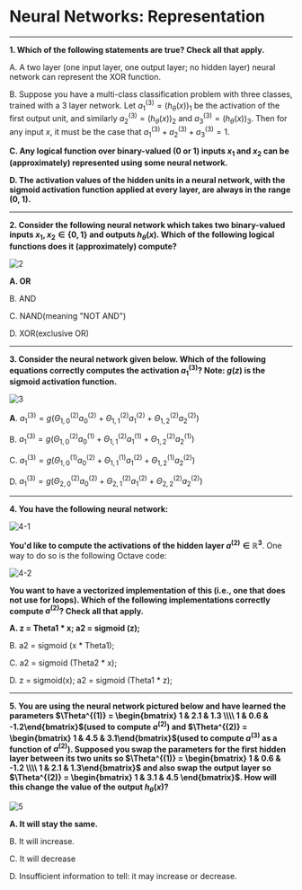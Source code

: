 # Neural Networks: Representation

----

**1. Which of the following statements are true? Check all that apply.**

A. A two layer (one input layer, one output layer; no hidden layer) neural network can represent the XOR function.

B. Suppose you have a multi-class classification problem with three classes, trained with a 3 layer network. Let $a^{(3)}_1 = (h_{\theta}(x))_1$ be the activation of the first output unit, and similarly $a^{(3)}_2 = (h_{\theta}(x))_2$ and $a^{(3)}_3 = (h_{\theta}(x))_3$. Then for any input $x$, it must be the case that $a^{(3)}_1 + a^{(3)}_2 + a^{(3)}_3 = 1$.

**C. Any logical function over binary-valued (0 or 1) inputs $x_1$ and $x_2$ can be (approximately) represented using some neural network.**

**D. The activation values of the hidden units in a neural network, with the sigmoid activation function applied at every layer, are always in the range (0, 1).**

----

**2. Consider the following neural network which takes two binary-valued inputs $x_1, x_2 \in \{0, 1\}$ and outputs $h_{\theta}{(x)}$. Which of the following logical functions does it (approximately) compute?**

![2](https://github.com/phdsky/FLAG/blob/master/MLANG/images/Week4_NeuralNetworksRepresentation/2.png)

**A. OR**

B. AND

C. NAND(meaning "NOT AND")

D. XOR(exclusive OR)

----

**3. Consider the neural network given below. Which of the following equations correctly computes the activation $a^{(3)}_1$? Note: $g(z)$ is the sigmoid activation function.**

![3](https://github.com/phdsky/FLAG/blob/master/MLANG/images/Week4_NeuralNetworksRepresentation/3.png)

**A**. $a_1^{(3)} = g(\Theta_{1,0}^{(2)}a_0^{(2)} + \Theta_{1,1}^{(2)}a_1^{(2)} + \Theta_{1,2}^{(2)}a_2^{(2)})$

B. $a^{(3)}_1 = g(\Theta^{(2)}_{1,0}a^{(1)}_0 + \Theta^{(2)}_{1,1}a^{(1)}_1 + \Theta^{(2)}_{1,2}a^{(1)}_2)$

C. $a^{(3)}_1 = g(\Theta^{(1)}_{1,0}a^{(2)}_0 + \Theta^{(1)}_{1,1}a^{(2)}_1 + \Theta^{(1)}_{1,2}a^{(2)}_2)$

D. $a^{(3)}_1 = g(\Theta^{(2)}_{2,0}a^{(2)}_0 + \Theta^{(2)}_{2,1}a^{(2)}_1 + \Theta^{(2)}_{2,2}a^{(2)}_2)$

----

**4. You have the following neural network:**

![4-1](https://github.com/phdsky/FLAG/blob/master/MLANG/images/Week4_NeuralNetworksRepresentation/4-1.png)

**You'd like to compute the activations of the hidden layer $a^{(2)} \in \mathbb R^3$**. One way to do so is the following Octave code:

![4-2](https://github.com/phdsky/FLAG/blob/master/MLANG/images/Week4_NeuralNetworksRepresentation/4-2.png)

**You want to have a vectorized implementation of this (i.e., one that does not use for loops). Which of the following implementations correctly compute $a^{(2)}$? Check all that apply.**

**A. z = Theta1 * x; a2 = sigmoid (z);**

B. a2 = sigmoid (x * Theta1);

C. a2 = sigmoid (Theta2 * x);

D. z = sigmoid(x); a2 = sigmoid (Theta1 * z);

----

**5. You are using the neural network pictured below and have learned the parameters $\Theta^{(1)} = \begin{bmatrix} 1 & 2.1 & 1.3 \\\\ 1 & 0.6 & -1.2\end{bmatrix}$(used to compute $a^{(2)}$) and $\Theta^{(2)} = \begin{bmatrix} 1 & 4.5 & 3.1\end{bmatrix}$(used to compute $a^{(3)}$ as a function of $a^{(2)}$). Supposed you swap the parameters for the first hidden layer between its two units so $\Theta^{(1)} = \begin{bmatrix} 1 & 0.6 & -1.2 \\\\ 1 & 2.1 & 1.3\end{bmatrix}$ and also swap the output layer so $\Theta^{(2)} = \begin{bmatrix} 1 & 3.1 & 4.5 \end{bmatrix}$. How will this change the value of the output $h_{\theta}(x)$?**

![5](https://github.com/phdsky/FLAG/blob/master/MLANG/images/Week4_NeuralNetworksRepresentation/5.png)

**A. It will stay the same.**

B. It will increase.

C. It will decrease

D. Insufficient information to tell: it may increase or decrease.
